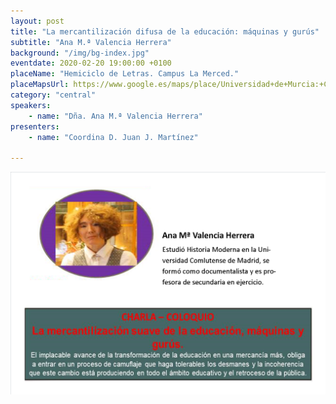 ```yaml
---
layout: post
title: "La mercantilización difusa de la educación: máquinas y gurús"
subtitle: "Ana M.ª Valencia Herrera"
background: "/img/bg-index.jpg"
eventdate: 2020-02-20 19:00:00 +0100
placeName: "Hemiciclo de Letras. Campus La Merced."
placeMapsUrl: https://www.google.es/maps/place/Universidad+de+Murcia:+Campus+de+la+Merced/@37.9879088,-1.1281121,17z/data=!3m1!4b1!4m5!3m4!1s0xd6382053e745fa7:0x6673834210068e48!8m2!3d37.9879046!4d-1.1259234
category: "central"
speakers:
    - name: "Dña. Ana M.ª Valencia Herrera"
presenters:
    - name: "Coordina D. Juan J. Martínez"
   
---
```

 
![cartel](/img/posts/anavalencia2.png)  

